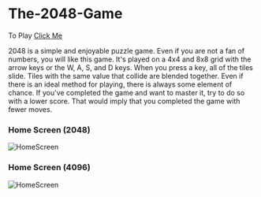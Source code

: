 
# The-2048-Game

To Play [Click Me](https://the-2048-game.vercel.app/)

2048 is a simple and enjoyable puzzle game. Even if you are not a fan of numbers, you will like this game. It's played on a 4x4 and 8x8 grid with the arrow keys or the W, A, S, and D keys. When you press a key, all of the tiles slide. Tiles with the same value that collide are blended together. Even if there is an ideal method for playing, there is always some element of chance. If you've completed the game and want to master it, try to do so with a lower score. That would imply that you completed the game with fewer moves.

### Home Screen (2048)

![HomeScreen](https://user-images.githubusercontent.com/62959484/173021697-415cf115-b2c6-4810-b4c5-4c70523e5b98.png)

### Home Screen (4096)

![HomeScreen](https://user-images.githubusercontent.com/62959484/173022496-a916e9da-b645-4d0b-8420-5493e300b456.png)
